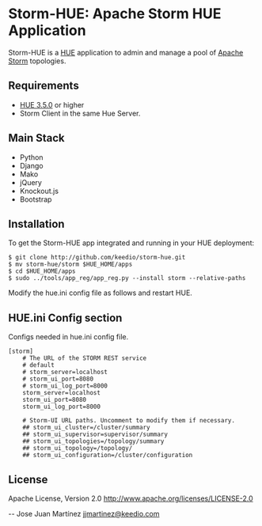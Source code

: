 Storm-HUE: Apache Storm HUE Application
=======================================

Storm-HUE is a [HUE](http://www.gethue.com) application to admin and manage a pool of [Apache Storm](http://storm.apache.org/) topologies. 

Requirements
------------
- [HUE 3.5.0](http://www.gethue.com) or higher
- Storm Client in the same Hue Server.

Main Stack
----------
   * Python 
   * Django 
   * Mako
   * jQuery
   * Knockout.js
   * Bootstrap

Installation
------------
To get the Storm-HUE app integrated and running in your HUE deployment:

    $ git clone http://github.com/keedio/storm-hue.git
    $ mv storm-hue/storm $HUE_HOME/apps
    $ cd $HUE_HOME/apps
    $ sudo ../tools/app_reg/app_reg.py --install storm --relative-paths

Modify the hue.ini config file as follows and restart HUE. 

HUE.ini Config section
----------------------
Configs needed in hue.ini config file.

    [storm]
        # The URL of the STORM REST service
        # default 
        # storm_server=localhost
        # storm_ui_port=8080
        # storm_ui_log_port=8000
        storm_server=localhost
        storm_ui_port=8080
        storm_ui_log_port=8000
        
        # Storm-UI URL paths. Uncomment to modify them if necessary. 
        ## storm_ui_cluster=/cluster/summary
        ## storm_ui_supervisor=supervisor/summary
        ## storm_ui_topologies=/topology/summary
        ## storm_ui_topology=/topology/
        ## storm_ui_configuration=/cluster/configuration

License
-------
Apache License, Version 2.0
http://www.apache.org/licenses/LICENSE-2.0

--
Jose Juan Martínez <jjmartinez@keedio.com>

